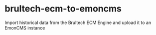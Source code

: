 # brultech-ecm-to-emoncms
Import historical data from the Brultech ECM Engine and upload it to an EmonCMS instance
